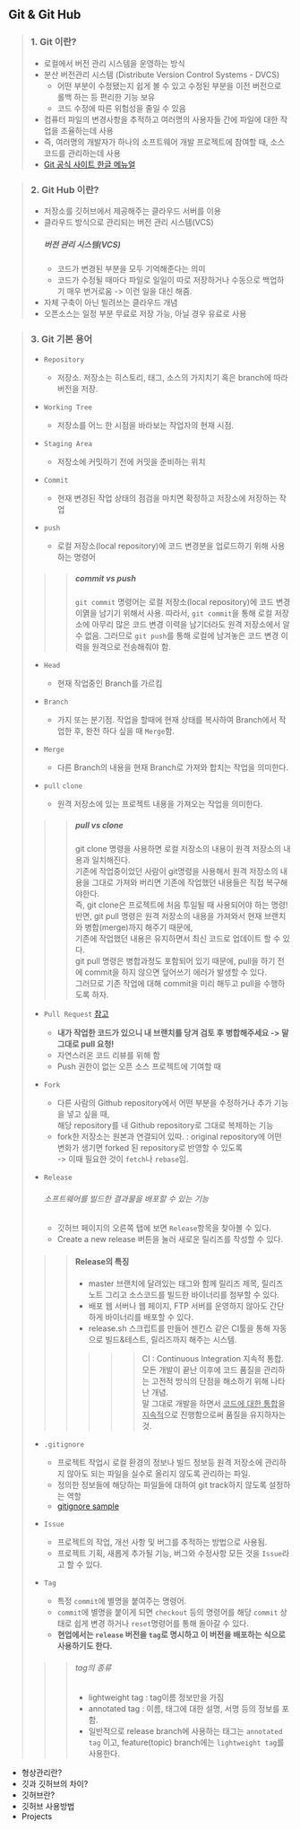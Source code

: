 ## Git & Git Hub

> ### 1. Git 이란?
> * 로컬에서 버전 관리 시스템을 운영하는 방식
> * 분산 버전관리 시스템 (Distribute Version Control Systems - DVCS)
>	* 어떤 부분이 수정됐는지 쉽게 볼 수 있고 수정된 부분을 이전 버전으로 롤백 하는 등 편리한 기능 보유
>	* 코드 수정에 따른 위험성을 줄일 수 있음
> * 컴퓨터 파일의 변경사항을 추적하고 여러명의 사용자들 간에 파일에 대한 작업을 조율하는데 사용
> * 즉, 여러명의 개발자가 하나의 소프트웨어 개발 프로젝트에 참여할 때, 소스 코드를 관리하는데 사용
> * [Git 공식 사이트 한글 메뉴얼](https://git-scm.com/book/ko/v2)

> ### 2. Git Hub 이란?
> * 저장소를 깃허브에서 제공해주는 클라우드 서버를 이용
> * 클라우드 방식으로 관리되는 버전 관리 시스템(VCS)
> 	##### 버전 관리 시스템(VCS)
> 	* 코드가 변경된 부분을 모두 기억해준다는 의미
>	* 코드가 수정될 때마다 파일로 일일이 따로 저장하거나 수동으로 백업하기 매우 번거로움
>	-> 이런 일을 대신 해줌.
> * 자체 구축이 아닌 빌려쓰는 클라우드 개념
> * 오픈소스는 일정 부분 무료로 저장 가능, 아닐 경우 유료로 사용

> ### 3. Git 기본 용어
> * `Repository` 
> 	* 저장소. 저장소는 히스토리, 태그, 소스의 가지치기 혹은 branch에 따라 버전을 저장. <br>
>
> * `Working Tree`
> 	* 저장소를 어느 한 시점을 바라보는 작업자의 현재 시점. <br>
>
> * `Staging Area`
> 	* 저장소에 커밋하기 전에 커밋을 준비하는 위치 <br>
>
> * `Commit`
> 	* 현재 변경된 작업 상태의 점검을 마치면 확정하고 저장소에 저장하는 작업 <br>
>
> * `push`
>	* 로컬 저장소(local repository)에 코드 변경분을 업로드하기 위해 사용하는 명령어 <br>
>
>>> ##### commit vs push
>>> `git commit` 명령어는 로컬 저장소(local repository)에 코드 변경 이엵을 남기기 위해서 사용.
>>> 따라서, `git commit`을 통해 로컬 저장소에 아무리 많은 코드 변경 이력을 남기더라도 원격 저장소에서 알 수 없음.
>>> 그러므로 `git push`를 통해 로컬에 남겨놓은 코드 변경 이력을 원격으로 전송해줘야 함. <br>
>
> * `Head`
> 	* 현재 작업중인 Branch를 가르킴 <br>
>
> * `Branch`
> 	* 가지 또는 분기점. 작업을 할때에 현재 상태를 복사하여 Branch에서 작업한 후, 완전 하다 싶을 때 `Merge`함. <br>
>
> * `Merge`
> 	* 다른 Branch의 내용을 현재 Branch로 가져와 합치는 작업을 의미한다. <br>
>
> * `pull` `clone`
>	* 원격 저장소에 있는 프로젝트 내용을 가져오는 작업을 의미한다. <br>
>
>>> ##### pull vs clone
>>> git clone 명령을 사용하면 로컬 저장소의 내용이 원격 저장소의 내용과 일치해진다. <br>
>>> 기존에 작업중이었던 사람이 git명령을 사용해서 원격 저장소의 내용을 그대로 가져와 버리면 기존에 작업했던 내용들은 직접 복구해야한다. <br>
>>> 즉, git clone은 프로젝트에 처음 투일될 때 사용되어야 하는 명령! <br>
>>> 반면, git pull 명령은 원격 저장소의 내용을 가져와서 현재 브랜치와 병합(merge)까지 해주기 때문에,  <br>
>>> 기존에 작업했던 내용은 유지하면서 최신 코드로 업데이트 할 수 있다. <br>
>>> git pull 명령은 병합과정도 포함되어 있기 때문에, pull을 하기 전에 commit을 하지 않으면 덮어쓰기 에러가 발생할 수 있다. <br>
>>> 그러므로 기존 작업에 대해 commit을 미리 해두고 pull을 수행하도록 하자. <br>
>
> * `Pull Request` [참고]("https://velog.io/@zansol/Pull-Request-%EC%9D%B4%ED%95%B4%ED%95%98%EA%B8%B0")
>	* __내가 작업한 코드가 있으니 내 브랜치를 당겨 검토 후 병합해주세요 -> 말그대로 pull 요청!__ 
>	* 자연스러온 코드 리뷰를 위해 함
>	* Push 권한이 없는 오픈 소스 프로젝트에 기여할 때 <br>
>
> * `Fork`
>	* 다른 사람의 Github repository에서 어떤 부분을 수정하거나 추가 기능을 넣고 싶을 때, <br>
>	  해당 repository를 내 Github repository로 그대로 복제하는 기능
>	* fork한 저장소는 원본과 연결되어 있따. : original repository에 어떤 변화가 생기면 forked 된 repository로 반영할 수 있도록 <br>
>	  -> 이때 필요한 것이 `fetch`나 `rebase`임.
>
> * `Release`
>	###### 소프트웨어를 빌드한 결과물을 배포할 수 있는 기능
>	* 깃허브 페이지의 오른쪽 탭에 보면 `Release`항목을 찾아볼 수 있다.
>	* Create a new release 버튼을 눌러 새로운 릴리즈를 작성할 수 있다.
>>> #### Release의 특징
>>> * master 브랜치에 달려있는 태그와 함께 릴리즈 제목, 릴리즈 노트 그리고 소스코드를 빌드한 바이너리를 첨부할 수 있다.
>>> * 배포 웹 서버나 웹 페이지, FTP 서버를 운영하지 않아도 간단하게 바이너리를 배포할 수 있다.
>>> * release.sh 스크립트를 만들어 젠킨스 같은 CI툴을 통해 자동으로 빌드&테스트, 릴리즈까지 해주는 시스템. <br>
>>>>>> CI : Continuous Integration 지속적 통합. <br>
>>>>>> 모든 개발이 끝난 이후에 코드 품질을 관리하는 고전적 방식의 단점을 해소하기 위해 나타난 개념. <br>
>>>>>> 말 그대로 개발을 하면서 <u>코드에 대한 통합</u>을 <u>지속적</u>으로 진행함으로써 품질을 유지하자는 것. <br>
>
> * `.gitignore`
>	* 프로젝트 작업시 로컬 환경의 정보나 빌드 정보등 원격 저장소에 관리하지 않아도 되는 파일을 실수로 올리지 않도록 관리하는 파일.
>	* 정의한 정보들에 해당하는 파일들에 대하여 git track하지 않도록 설정하는 역할
>	* [gitignore sample]("https://github.com/github/gitignore")
>
> * `Issue`
>	* 프로젝트의 작업, 개선 사항 및 버그를 추적하는 방법으로 사용됨.
>	* 프로젝트 기획, 새롭게 추가될 기능, 버그와 수정사항 모든 것을 `Issue`라고 할 수 있다. <br>
>
> * `Tag`
>	* 특정 `commit`에 별명을 붙여주는 명령어.
>	* `commit`에 별명을 붙이게 되면 `checkout` 등의 명령어를 해당 `commit` 상태로 쉽게 변경 하거나 `reset`명령어를 통해 돌아갈 수 있다.
>	* __현업에서는 `release` 버전을 `tag`로 명시하고 이 버전을 배포하는 식으로 사용하기도 한다.__
>>> ###### tag의 종류
>>> * lightweight tag : tag이름 정보만을 가짐
>>> * annotated tag : 이름, 태그에 대한 설명, 서명 등의 정보를 포함.
>>> * 일반적으로 release branch에 사용하는 태그는 `annotated tag` 이고,
>>>   feature(topic) branch에는 `lightweight tag`를 사용한다.

- 형상관리란?
- 깃과 깃허브의 차이?
- 깃허브란?
- 깃허브 사용방법
- Projects
